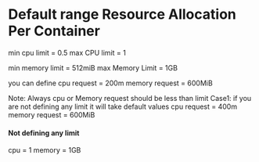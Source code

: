 # Default range Resource Allocation Per Container
min cpu limit = 0.5
max CPU limit = 1

min memory limit = 512miB
max Memory Limit = 1GB

you can define 
cpu request = 200m
memory request = 600MiB

Note: Always cpu or Memory request should be less than limit
 Case1: if you are not defining any limit it will take default values
 cpu request = 400m
 memory request = 600MiB
 #### Not defining any limit 
 cpu = 1
 memory = 1GB
 
